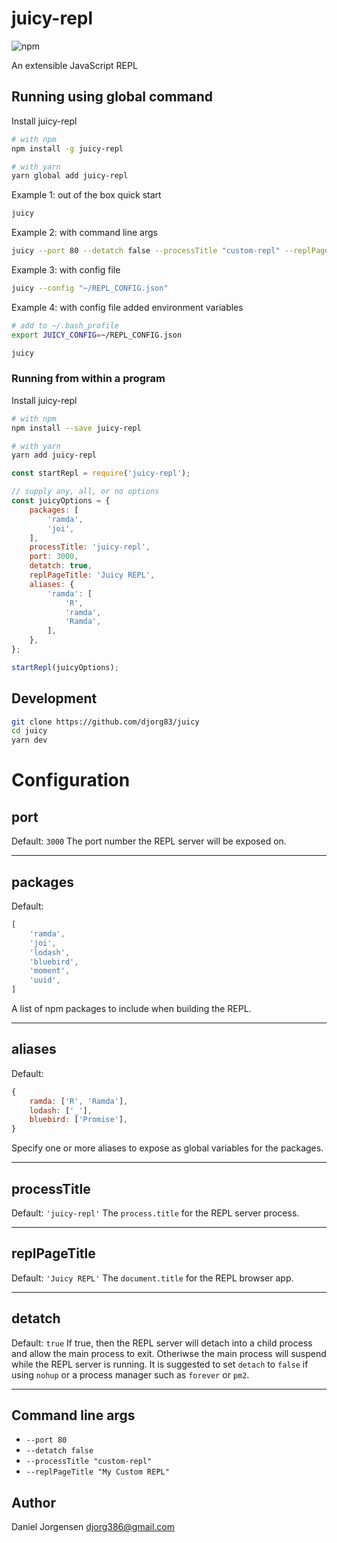 # juicy-repl

![npm](https://img.shields.io/badge/version-0.0.13-green.svg)

An extensible JavaScript REPL

## Running using global command

Install juicy-repl
``` bash
# with npm
npm install -g juicy-repl

# with yarn
yarn global add juicy-repl
```

Example 1: out of the box quick start
``` bash
juicy
```

Example 2: with command line args
``` bash
juicy --port 80 --detatch false --processTitle "custom-repl" --replPageTitle "My Custom REPL"
```

Example 3: with config file
``` bash
juicy --config "~/REPL_CONFIG.json"
```

Example 4: with config file added environment variables
``` bash
# add to ~/.bash_profile
export JUICY_CONFIG=~/REPL_CONFIG.json
```
``` bash
juicy
```

### Running from within a program

Install juicy-repl
``` bash
# with npm
npm install --save juicy-repl

# with yarn
yarn add juicy-repl
```

``` javascript
const startRepl = require('juicy-repl');

// supply any, all, or no options
const juicyOptions = {
    packages: [
        'ramda',
        'joi',
    ],
    processTitle: 'juicy-repl',
    port: 3000,
    detatch: true,
    replPageTitle: 'Juicy REPL',
    aliases: {
        'ramda': [
            'R',
            'ramda',
            'Ramda',
        ],
    },
};

startRepl(juicyOptions);
```

## Development
``` bash
git clone https://github.com/djorg83/juicy
cd juicy
yarn dev
```

# Configuration

## port
Default: `3000`
The port number the REPL server will be exposed on.

----

## packages
Default:
``` javascript
[
    'ramda',
    'joi',
    'lodash',
    'bluebird',
    'moment',
    'uuid',
]
```
A list of npm packages to include when building the REPL.

----

## aliases
Default:
``` javascript
{
    ramda: ['R', 'Ramda'],
    lodash: ['_'],
    bluebird: ['Promise'],
}
```
Specify one or more aliases to expose as global variables for the packages.

----

## processTitle
Default: `'juicy-repl'`
The `process.title` for the REPL server process.

----

## replPageTitle
Default: `'Juicy REPL'`
The `document.title` for the REPL browser app.

----

## detatch
Default: `true`
If true, then the REPL server will detach into a child process and allow the main process to exit. Otheriwse the main process will suspend while the REPL server is running. It is suggested to set `detach` to `false` if using `nohup` or a process manager such as `forever` or `pm2`.

----

## Command line args
- `--port 80`
- `--detatch false`
- `--processTitle "custom-repl"`
- `--replPageTitle "My Custom REPL"`

## Author

Daniel Jorgensen <djorg386@gmail.com>